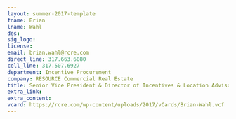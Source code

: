 ```yaml
---
layout: summer-2017-template 
fname: Brian
lname: Wahl
des: 
sig_logo: 
license: 
email: brian.wahl@rcre.com
direct_line: 317.663.6080
cell_line: 317.507.6927
department: Incentive Procurement
company: RESOURCE Commercial Real Estate
title: Senior Vice President & Director of Incentives & Location Advisors 
extra_link: 
extra_content: 
vcard: https://rcre.com/wp-content/uploads/2017/vCards/Brian-Wahl.vcf
---
```

